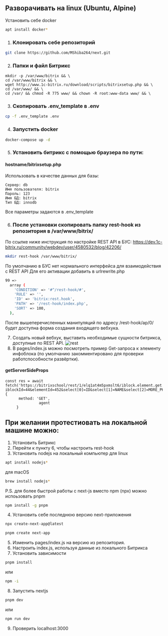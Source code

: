 ## Разворачивать на linux (Ubuntu, Alpine)
Установить себе docker
````bash
apt install docker*
````
1. ### Клонировать себе репозиторий
```bash
git clone https://github.com/MShiba264/next.git
````
2. ### Папки и файл Битрикс
```
mkdir -p /var/www/bitrix && \
cd /var/www/bitrix && \
wget http://www.1c-bitrix.ru/download/scripts/bitrixsetup.php && \
cd /var/www/ && \
cd /var/ && chmod -R 775 www/ && chown -R root:www-data www/ && \
```
3. ### Скопировать .env_template в .env
````bash
cp -f .env_template .env
````
4. ### Запустить docker
````bash
docker-compose up -d
````
5. ### Установить битрикс с помощью браузера по пути:
#### hostname/bitrixsetup.php

Использовать в качестве данных для базы:
````
Сервер: db
Имя пользователя: bitrix
Пароль: 123
Имя БД: bitrix
Тип БД: innodb
````
Все параметры задаются в .env_template

6. ### После установки скопировать папку rest-hook из репозитория в /var/www/bitrix/
По ссылке ниже инструкция по настройке REST API в БУС:
https://dev.1c-bitrix.ru/community/webdev/user/4580532/blog/42206/
````bash
mkdir rest-hook /var/www/bitrix/
````
По умолчанию в БУС нет нормального интерфейса для взаимодействия с REST API
Для его активации добавить в urlrewrite.php
````bash
99 => 
  array (
    'CONDITION' => '#^/rest-hook/#',
    'RULE' => '',
    'ID' => 'bitrix:rest.hook',
    'PATH' => '/rest-hook/index.php',
    'SORT' => 100,
  ),
````
После вышеперечисленных манипуляций по адресу /rest-hook/ap/0/ будет доступна форма создания входящего вебхука.

7. Создать новый вебхук, выставить необходимые сущности битрикса, доступные по REST API.
   ![rest](rest-hook.png)
8. В pages/index.js можно посмотреть пример Get-запроса к элементу инфоблока (по умолчанию закомментировано для проверки работспособности развёртки).
#### getServerSideProps
````
const res = await fetch('https://bitrixschool/rest/1/elq1at4m5pxmslt6/iblock.element.get.json?iblockId=44&elementId=452&select[0]=ID&select[1]=NAME&select[2]=MORE_PHOTO', {
      method: 'GET',
               agent
     }
````

## При желании протестиовать на локальной машине можно:
1. Установить Битрикс
2. Перейти к пункту 6, чтобы настроить rest-hook
3. Установить nodejs на локальный компьютер
для linux
````bash
apt install nodejs*
````
для macOS
````bash
brew install nodejs*
````
P.S. для более быстрой работы с next-js вместо npm (npx) можно испоьзовать pnpm
````bash
npm install -g pnpm
````
4. Установить себе последнюю версию next-приложения
````bash
npx create-next-app@latest
````
````bash
pnpm create next-app
````
5. Изменить pages/index.js на версию из репозитория.
6. Настроить index.js, используя данные из локального Битрикса
7. Установить зависимости
````bash
pnpm install
````
или
````bash
npm -i
````
8. Запустить nextjs
````bash
pnpm dev
````
или
````bash
npm run dev
````
9. Проверить localhost:3000